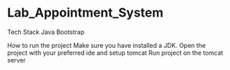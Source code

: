 # Lab_Appointment_System

Tech Stack
  Java
  Bootstrap
  
How to run the project
  Make sure you have installed a JDK.
  Open the project with your preferred ide and setup tomcat
  Run project on the tomcat server
